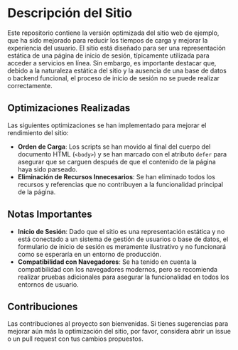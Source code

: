 # Descripción del Sitio

Este repositorio contiene la versión optimizada del sitio web de ejemplo, que ha sido mejorado para reducir los tiempos de carga y mejorar la experiencia del usuario. El sitio está diseñado para ser una representación estática de una página de inicio de sesión, típicamente utilizada para acceder a servicios en línea. Sin embargo, es importante destacar que, debido a la naturaleza estática del sitio y la ausencia de una base de datos o backend funcional, el proceso de inicio de sesión no se puede realizar correctamente.

## Optimizaciones Realizadas

Las siguientes optimizaciones se han implementado para mejorar el rendimiento del sitio:

- **Orden de Carga**: Los scripts se han movido al final del cuerpo del documento HTML (`<body>`) y se han marcado con el atributo `defer` para asegurar que se carguen después de que el contenido de la página haya sido parseado.
- **Eliminación de Recursos Innecesarios**: Se han eliminado todos los recursos y referencias que no contribuyen a la funcionalidad principal de la página.

## Notas Importantes

- **Inicio de Sesión**: Dado que el sitio es una representación estática y no está conectado a un sistema de gestión de usuarios o base de datos, el formulario de inicio de sesión es meramente ilustrativo y no funcionará como se esperaría en un entorno de producción.
- **Compatibilidad con Navegadores**: Se ha tenido en cuenta la compatibilidad con los navegadores modernos, pero se recomienda realizar pruebas adicionales para asegurar la funcionalidad en todos los entornos de usuario.

## Contribuciones

Las contribuciones al proyecto son bienvenidas. Si tienes sugerencias para mejorar aún más la optimización del sitio, por favor, considera abrir un issue o un pull request con tus cambios propuestos.
